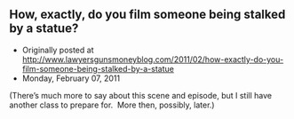 ## How, exactly, do you film someone being stalked by a statue?

 * Originally posted at http://www.lawyersgunsmoneyblog.com/2011/02/how-exactly-do-you-film-someone-being-stalked-by-a-statue
 * Monday, February 07, 2011

(There’s much more to say about this scene and episode, but I still have another class to prepare for.  More then, possibly, later.)